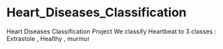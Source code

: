 # Heart_Diseases_Classification 
Heart Diseases Classification Project 
We classify Heartbeat to 3 classes : Extrastole , Healthy , murmur
